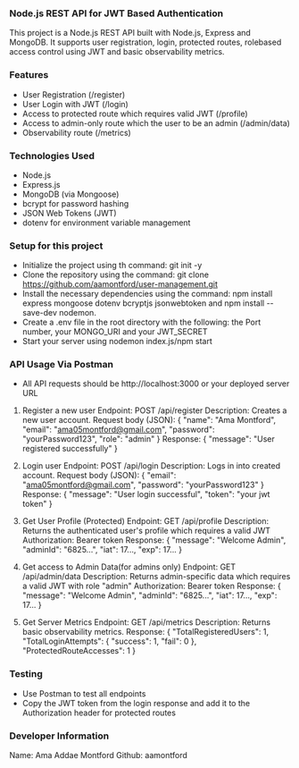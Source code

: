 ### Node.js REST API for JWT Based Authentication
This project is a Node.js REST API built with Node.js, Express and MongoDB. It supports user registration, login, protected routes, rolebased access control using JWT and basic observability metrics.


### Features
- User Registration (/register)
- User Login with JWT (/login)
- Access to protected route which requires valid JWT (/profile)
- Access to admin-only route which the user to be an admin (/admin/data)
- Observability route (/metrics) 


### Technologies Used
- Node.js
- Express.js
- MongoDB (via Mongoose)
- bcrypt for password hashing
- JSON Web Tokens (JWT)
- dotenv for environment variable management


### Setup for this project
- Initialize the project using th command: git init -y
- Clone the repository using the command: git clone https://github.com/aamontford/user-management.git
- Install the necessary dependencies using the command: npm install express mongoose dotenv bcryptjs jsonwebtoken and npm install --save-dev nodemon.
- Create a .env file in the root directory with the following:
  the Port number, your MONGO_URI and your JWT_SECRET
- Start your server using nodemon index.js/npm start

### API Usage Via Postman
- All API requests should be http://localhost:3000 or your deployed server URL
1. Register a new user 
Endpoint: POST /api/register
Description: Creates a new user account.
Request body (JSON): 
{
    "name": "Ama Montford",
    "email": "ama05montford@gmail.com",
    "password": "yourPassword123",
    "role": "admin"
}
Response: 
{
    "message": "User registered successfully"
}

2. Login user
Endpoint: POST /api/login
Description: Logs in into created account.
Request body (JSON): 
{
   "email": "ama05montford@gmail.com",
   "password": "yourPassword123"
}
Response:
   {
    "message": "User login successful",
    "token": "your jwt token"
   }

3. Get User Profile (Protected)
Endpoint: GET /api/profile
Description: Returns the authenticated user's profile which requires a valid JWT
Authorization: Bearer token <your jwt token>
Response: 
{
    "message": "Welcome Admin",
    "adminId": "6825...",
    "iat": 17...,
    "exp": 17...
}

4. Get access to Admin Data(for admins only)
Endpoint: GET /api/admin/data
Description: Returns admin-specific data which requires a valid JWT with role "admin"
Authorization: Bearer token <your jwt token>
Response: 
{
    "message": "Welcome Admin",
    "adminId": "6825...",
    "iat": 17...,
    "exp": 17...
}

5. Get Server Metrics
Endpoint: GET /api/metrics
Description: Returns basic observability metrics.
Response: 
{
    "TotalRegisteredUsers": 1,
    "TotalLoginAttempts": {
        "success": 1,
        "fail": 0
    },
    "ProtectedRouteAccesses": 1
}


### Testing
- Use Postman to test all endpoints 
- Copy the JWT token from the login response and add it to the Authorization header for protected routes
  
### Developer Information
Name: Ama Addae Montford
Github: aamontford







  


